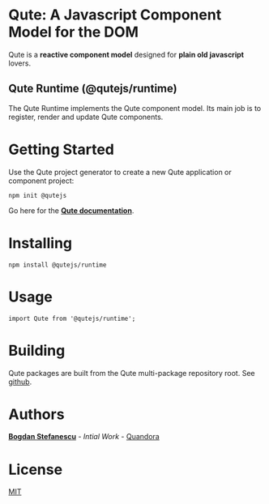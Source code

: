 # Qute: A Javascript Component Model for the DOM

Qute is a **reactive component model** designed for **plain old javascript** lovers.

## Qute Runtime (@qutejs/runtime)

The Qute Runtime implements the Qute component model. Its main job is to register, render and update Qute components.

# Getting Started

Use the Qute project generator to create a new Qute application or component project:

```
npm init @qutejs
```

Go here for the **[Qute documentation](https://qutejs.org)**.

# Installing

```
npm install @qutejs/runtime
```

# Usage

```
import Qute from '@qutejs/runtime';
```

# Building

Qute packages are built from the Qute multi-package repository root.
See [github](https://github.com/bstefanescu/qutejs).

# Authors

**[Bogdan Stefanescu](mailto:bogdan@quandora.com)** - *Intial Work* - [Quandora](https://quandora.com)

# License

[MIT](LICENSE)

